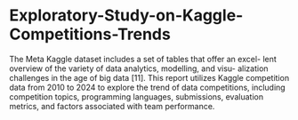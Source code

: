 # Exploratory-Study-on-Kaggle-Competitions-Trends
The Meta Kaggle dataset includes a set of tables that offer an excel- lent overview of the variety of data analytics, modelling, and visu- alization challenges in the age of big data [11]. This report utilizes Kaggle competition data from 2010 to 2024 to explore the trend of data competitions, including competition topics, programming languages, submissions, evaluation metrics, and factors associated with team performance.
